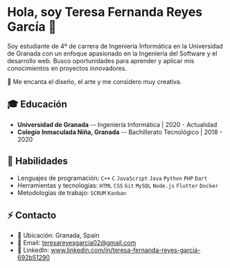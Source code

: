 
# Hola, soy Teresa Fernanda Reyes García 👋

Soy estudiante de 4º de carrera de Ingeniería Informática en la Universidad de Granada con un enfoque apasionado en la Ingeniería del Software y el desarrollo web. Busco oportunidades para aprender y aplicar mis conocimientos en proyectos innovadores. 

🔭 Me encanta el diseño, el arte y me considero muy creativa.

## 🎓 Educación

- **Universidad de Granada**  --  Ingeniería Informática | 2020 - Actualidad
- **Colegio Inmaculada Niña, Granada**  --  Bachillerato Tecnológico | 2018 - 2020

## 🌱 Habilidades

- Lenguajes de programación: `C++` `C` `JavaScript` `Java` `Python` `PHP` `Dart` 
- Herramientas y tecnologías: `HTML` `CSS` `Git` `MySQL` `Node.js` `Flutter` `Docker`
- Metodologías de trabajo: `SCRUM` `Kanban`

## ⚡ Contacto

- 📍 Ubicación: Granada, Spain
- 📧 Email: teresareyesgarcia02@gmail.com
- 🔗 LinkedIn: www.linkedin.com/in/teresa-fernanda-reyes-garcía-692b51290








